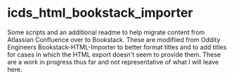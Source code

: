 # icds_html_bookstack_importer
Some scripts and an additional readme to help migrate content from Atlassian Confluence over to Bookstack. These are modifiied from Oddity Engineers Bookstack-HTML-Importer to better format titles and to add titles for cases in which the HTML export doesn't seem to provide them. These are a work in progress thus far and not representative of what I will leave here. 
